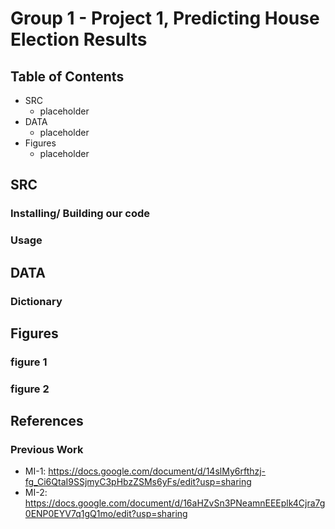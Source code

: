 # Group 1 - Project 1, Predicting House Election Results 
## Table of Contents
- SRC
  - placeholder
- DATA
  - placeholder
- Figures
  - placeholder

## SRC
### Installing/ Building our code
### Usage

## DATA
### Dictionary

## Figures
### figure 1
### figure 2

## References
### Previous Work
- MI-1: https://docs.google.com/document/d/14slMy6rfthzj-fg_Ci6QtaI9SSjmyC3pHbzZSMs6yFs/edit?usp=sharing
- MI-2: https://docs.google.com/document/d/16aHZvSn3PNeamnEEEplk4Cjra7g0ENP0EYV7q1gQ1mo/edit?usp=sharing
